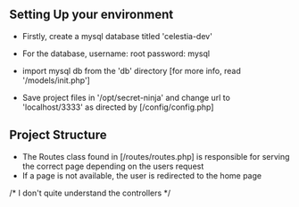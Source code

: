 ## Setting Up your environment

- Firstly, create a mysql database titled  'celestia-dev'
- For the database,
		username: root
		password: mysql
- import mysql db from the 'db' directory
	[for more info, read '/models/init.php']

- Save project files in '/opt/secret-ninja' and change url to 'localhost/3333' as directed
	by [/config/config.php]


## Project Structure
- The Routes class found in [/routes/routes.php] is responsible for serving the correct page
	depending on the users request
- If a page is not available, the user is redirected to the home page

/* I don't quite understand the controllers  */